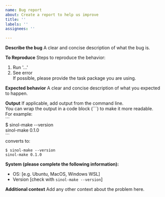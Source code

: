 ```yaml
---
name: Bug report
about: Create a report to help us improve
title: ''
labels: ''
assignees: ''

---
```


**Describe the bug**
A clear and concise description of what the bug is.

**To Reproduce**
Steps to reproduce the behavior:
1. Run '...'
2. See error
\
If possible, please provide the task package you are using.

**Expected behavior**
A clear and concise description of what you expected to happen.

**Output**
If applicable, add output from the command line. \
You can wrap the output in a code block (```) to make it more readable. \
For example: \
\`\`\` \
$ sinol-make --version \
sinol-make 0.1.0 \
\`\`\` \
converts to:
```
$ sinol-make --version
sinol-make 0.1.0
```

**System (please complete the following information):**
 - OS: [e.g. Ubuntu, MacOS, Windows WSL]
 - Version [check with `sinol-make --version`]

**Additional context**
Add any other context about the problem here.
